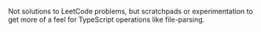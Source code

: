 Not solutions to LeetCode problems, but scratchpads or experimentation to get more of a feel for TypeScript operations
like file-parsing.
